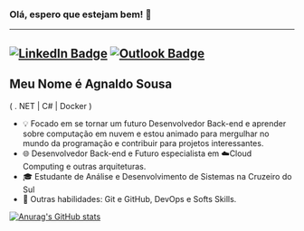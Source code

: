 
### Olá, espero que estejam bem!  👋

---

## [![LinkedIn Badge](https://img.shields.io/badge/-Agnaldo%20Sousa-blue?style=flat-square&logo=Linkedin&logoColor=white&link=https://www.linkedin.com/in/agnsousa/)](https://www.linkedin.com/in/agnsousa/) [![Outlook Badge](https://img.shields.io/badge/-Outlook-blue?style=flat-square&logo=Microsoft-Outlook&logoColor=white)](mailto:agnaldo.sousapro@hotmail.com)

## Meu Nome é Agnaldo Sousa 
( . NET |  C# | Docker )
- 💡 Focado em se tornar um futuro Desenvolvedor Back-end e aprender sobre computação em nuvem e estou animado para mergulhar no mundo da programação e contribuir para projetos interessantes.
- 🌐 Desenvolvedor Back-end e Futuro especialista em ☁️Cloud Computing e outras arquiteturas.
- 🎓 Estudante de Análise e Desenvolvimento de Sistemas na Cruzeiro do Sul 
- 🚀 Outras habilidades: Git e GitHub, DevOps e Softs Skills.

[![Anurag's GitHub stats](https://github-readme-stats.vercel.app/api?username=AgnaldoSousa)](https://github.com/AgnaldoSousa/github-readme-stats)



